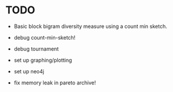 # TODO

- Basic block bigram diversity measure using a count min sketch.

- debug count-min-sketch!
- debug tournament
- set up graphing/plotting
- set up neo4j
- fix memory leak in pareto archive!
